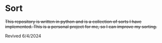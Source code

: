 # Sort 

~~This repository is written in python and is a collection of sorts I have implemented. This is a personal project for me, so I can improve my sorting.~~   
    


Revived 6/4/2024
